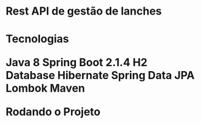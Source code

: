 <h1>Rest API de gestão de lanches<h1>

Tecnologias

Java 8
Spring Boot 2.1.4
H2 Database
Hibernate
Spring Data JPA
Lombok
Maven

Rodando o Projeto
